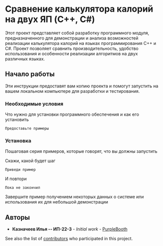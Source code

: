 # Сравнение калькулятора калорий на двух ЯП (C++, C#)

Этот проект представляет собой разработку программного модуля, предназначенного для демонстрации и анализа возможностей реализации калькулятора калорий на языках программирования C++ и C#. Проект позволяет сравнить производительность, удобство использования и особенности реализации алгоритмов на двух различных языках.

## Начало работы

Эти инструкции предоставят вам копию проекта и помогут запустить на вашем локальном компьютере для разработки и тестирования.

### Необходимые условия

Что нужно для установки программного обеспечения и как его установить

```
Предоставьте примеры
```

### Установка

Пошаговая серия примеров, которые говорят, что вы должны запустить

Скажи, какой будет шаг

```
Приведи пример
```

И повтори

```
Пока не закончил
```

Завершите пример получением некоторых данных о системе или использования их для небольшой демонстрации

## Авторы

* **Казначеев Илья -- ИП-22-3** - *Initial work* - [PurpleBooth](https://github.com/PurpleBooth)

See also the list of [contributors](https://github.com/your/project/contributors) who participated in this project.
